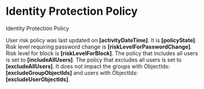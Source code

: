 <properties
	pageTitle="Identity Protection"
	description="Identity Protection"
	infoBubbleText="See details below"
	articleId="IPC_UserRiskPolicy_IncludeAllUsers_WithGroupsAndUsersExcluded"
	authors="idamsupport"
	ms.author="sridhara"
	selfHelpType="diagnostics"
	diagnosticScenario="self_diagnostic"
	cloudEnvironments="public, fairfax, usnat, ussec"
	ownershipId="AzureIdentity_IdentityProtection"
/>

# Identity Protection Policy

<!--issueDescription-->Identity Protection Policy<!--/issueDescription-->

User risk policy was last updated on **<!--$activityDateTime-->[activityDateTime]<!--/$activityDateTime-->**. It is **<!--$policyState-->[policyState]<!--/$policyState-->**. Risk level requiring password change is **<!--$riskLevelForPasswordChange-->[riskLevelForPasswordChange]<!--/$riskLevelForPasswordChange-->**. Risk level for block is **<!--$riskLevelForBlock-->[riskLevelForBlock]<!--/$riskLevelForBlock-->**. The policy that includes all users is set to **<!--$includeAllUsers-->[includeAllUsers]<!--/$includeAllUsers-->**. The policy that excludes all users is set to **<!--$excludeAllUsers-->[excludeAllUsers]<!--/$excludeAllUsers-->**. It does not impact the groups with ObjectIds: **<!--$excludeGroupObjectIds-->[excludeGroupObjectIds]<!--/$excludeGroupObjectIds-->** and users with ObjectIds: **<!--$excludeUserObjectIds-->[excludeUserObjectIds]<!--/$excludeUserObjectIds-->**.